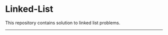 # Linked-List
This repository contains solution to linked list problems.
*******************************************************************************************************************************************
